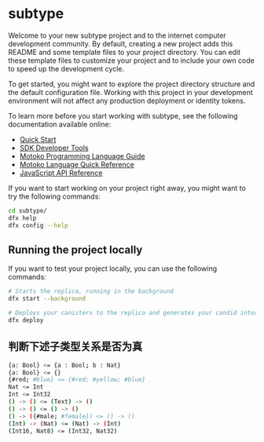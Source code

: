 # subtype

Welcome to your new subtype project and to the internet computer development community. By default, creating a new project adds this README and some template files to your project directory. You can edit these template files to customize your project and to include your own code to speed up the development cycle.

To get started, you might want to explore the project directory structure and the default configuration file. Working with this project in your development environment will not affect any production deployment or identity tokens.

To learn more before you start working with subtype, see the following documentation available online:

- [Quick Start](https://sdk.dfinity.org/docs/quickstart/quickstart-intro.html)
- [SDK Developer Tools](https://sdk.dfinity.org/docs/developers-guide/sdk-guide.html)
- [Motoko Programming Language Guide](https://sdk.dfinity.org/docs/language-guide/motoko.html)
- [Motoko Language Quick Reference](https://sdk.dfinity.org/docs/language-guide/language-manual.html)
- [JavaScript API Reference](https://erxue-5aaaa-aaaab-qaagq-cai.raw.ic0.app)

If you want to start working on your project right away, you might want to try the following commands:

```bash
cd subtype/
dfx help
dfx config --help
```

## Running the project locally

If you want to test your project locally, you can use the following commands:

```bash
# Starts the replica, running in the background
dfx start --background

# Deploys your canisters to the replica and generates your candid interface
dfx deploy
```


## 判断下述子类型关系是否为真

```bash
{a: Bool} <= {a : Bool; b : Nat}
{a: Bool} <= {}
{#red; #blue} <= {#red; #yellow; #blue}
Nat <= Int
Int <= Int32
() -> () <= (Text) -> ()
() -> () <= () -> ()
() -> ({#male; #female}) <= () -> ()
(Int) -> (Nat) <= (Nat) -> (Int)
(Int16, Nat8) <= (Int32, Nat32)
```